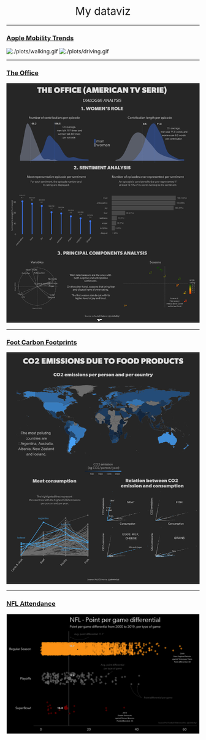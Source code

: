 <h1 style="font-weight:normal" align="center">
  &nbsp;My dataviz&nbsp;
</h1>

***

### [Apple Mobility Trends](https://github.com/JulietteBgl/Dataviz/blob/master/R/Apple_mobility_trends.Rmd)
![./plots/walking.gif](https://raw.githubusercontent.com/JulietteBgl/Dataviz/master/plots/walking.gif)
![./plots/driving.gif](https://raw.githubusercontent.com/JulietteBgl/Dataviz/master/plots/driving.gif)

***

### [The Office](https://github.com/JulietteBgl/Dataviz/blob/master/R/CO2_emissions_due_to_food_produtcs.Rmd)
![./plots/the_office.png](https://raw.githubusercontent.com/JulietteBgl/Dataviz/master/plots/the_office.png)

***

### [Foot Carbon Footprints](https://github.com/JulietteBgl/Dataviz/blob/master/R/The_Office.Rmd)
![./plots/co2_emissions.png](https://raw.githubusercontent.com/JulietteBgl/Dataviz/master/plots/co2_emissions.png)

***

### [NFL Attendance](https://github.com/JulietteBgl/Dataviz/blob/master/R/NFL_pts_differential.R)
![./plots/NFL_boxplot.png](https://raw.githubusercontent.com/JulietteBgl/Dataviz/master/plots/NFL_boxplot.png)
